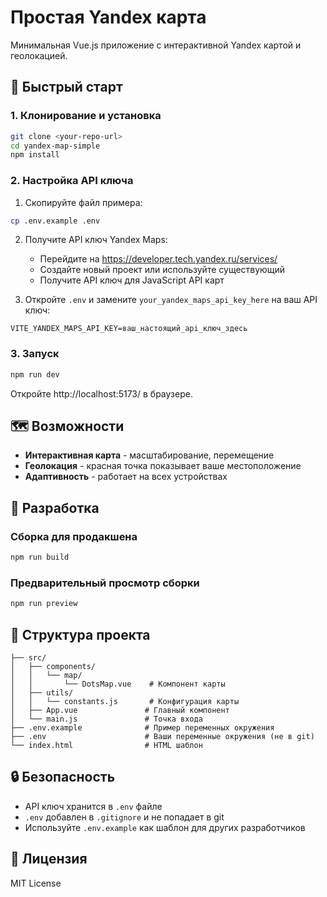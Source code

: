 # Простая Yandex карта

Минимальная Vue.js приложение с интерактивной Yandex картой и геолокацией.

## 🚀 Быстрый старт

### 1. Клонирование и установка

```bash
git clone <your-repo-url>
cd yandex-map-simple
npm install
```

### 2. Настройка API ключа

1. Скопируйте файл примера:

```bash
cp .env.example .env
```

2. Получите API ключ Yandex Maps:

   - Перейдите на https://developer.tech.yandex.ru/services/
   - Создайте новый проект или используйте существующий
   - Получите API ключ для JavaScript API карт

3. Откройте `.env` и замените `your_yandex_maps_api_key_here` на ваш API ключ:

```env
VITE_YANDEX_MAPS_API_KEY=ваш_настоящий_api_ключ_здесь
```

### 3. Запуск

```bash
npm run dev
```

Откройте http://localhost:5173/ в браузере.

## 🗺️ Возможности

- **Интерактивная карта** - масштабирование, перемещение
- **Геолокация** - красная точка показывает ваше местоположение
- **Адаптивность** - работает на всех устройствах

## 🔧 Разработка

### Сборка для продакшена

```bash
npm run build
```

### Предварительный просмотр сборки

```bash
npm run preview
```

## 📁 Структура проекта

```
├── src/
│   ├── components/
│   │   └── map/
│   │       └── DotsMap.vue    # Компонент карты
│   ├── utils/
│   │   └── constants.js       # Конфигурация карты
│   ├── App.vue               # Главный компонент
│   └── main.js               # Точка входа
├── .env.example              # Пример переменных окружения
├── .env                      # Ваши переменные окружения (не в git)
└── index.html                # HTML шаблон
```

## 🔒 Безопасность

- API ключ хранится в `.env` файле
- `.env` добавлен в `.gitignore` и не попадает в git
- Используйте `.env.example` как шаблон для других разработчиков

## 📝 Лицензия

MIT License
